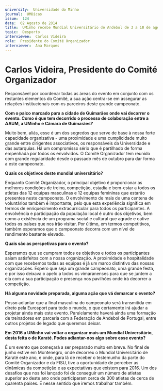 ```yaml
---
university:  Universidade do Minho
journal:  UMDicas
issue:  124
date:  02 Agosto de 2014
title:  UMinho recebe Mundial Universitário de Andebol de 3 a 10 de agosto
topic:  Desporto
interviewee:  Carlos Videira
role:  Presidente do Comité Organizador
interviewer:  Ana Marques
---
```

 

# Carlos Videira, Presidente do Comité Organizador 

Responsável por coordenar todas as áreas do evento em conjunto com os restantes elementos do Comité, a sua ação centra-se em assegurar as relações institucionais com os parceiros deste grande campeonato.

 
**Com o palco marcado para a cidade de Guimarães onde vai decorrer o evento. Como é que tem decorrido o processo de colaboração entre a AAUM, a UMinho e Câmara de Guimarães?**

Muito bem, aliás, esse é um dos segredos que serve de base à nossa forte capacidade organizativa - uma proximidade e uma cumplicidade muito grande entre dirigentes associativos, os responsáveis da Universidade e das autarquias. Há um compromisso sério que é partilhado de forma empenhada por todos os envolvidos. O Comité Organizador tem reunido com grande regularidade desde o passado mês de outubro para dar forma a este campeonato.

 
**Quais os objetivos deste mundial universitário?**

Enquanto Comité Organizador, o principal objetivo é proporcionar as melhores condições de treino, competição, estadia e bem-estar a todos os atletas das 12 equipas masculinas e 12 equipas femininas que estarão presentes neste campeonato. O envolvimento de mais de uma centena de voluntários também é importante, pelo que esta experiência significa em termos de enriquecimento extracurricular para todos os participantes. A envolvência e participação da população local é outro dos objetivos, bem como a existência de um programa social e cultural que agrade e cative todos os países que nos irão visitar.
Por último, em termos competitivos, também esperamos que o campeonato decorra com um nível de rendimento bastante elevado.

 
**Quais são as perspetivas para o evento?**

Esperamos que se cumpram todos os objetivos e todos os participantes saiam satisfeitos com a nossa organização. A proximidade e hospitalidade com que recebemos todas as equipas é já um marco distintivo das nossas organizações. Espero que seja um grande campeonato, uma grande festa, e por isso deixava o apelo a todos os vimaranenses para que se juntem a ela com a sua participação e presença nos pavilhões onde irá decorrer a competição.

 
**Há alguma novidade preparada, alguma ação que vá demarcar o evento?**

Posso adiantar que a final masculina do campeonato será transmitida em direto pela Eurosport para todo o mundo, o que certamente irá ajudar a projetar ainda mais este evento. Paralelamente haverá ainda uma formação de treinadores em parceria com a Federação de Andebol de Portugal, entre outros projetos de legado que queremos deixar.

 
**Em 2016 a UMinho vai voltar a organizar mais um Mundial Universitário, desta feita o de Karaté. Podes adiantar-nos algo sobre esse evento?**

É um evento que começará a ser preparado muito em breve. No final de junho estive em Montenegro, onde decorreu o Mundial Universitário de Karaté este ano, e onde, para lá de receber o testemunho da parte do Comité Organizador e da FISU, tive a oportunidade de perceber as dinâmicas da competição e as expectativas que existem para 2016. Um dos desafios que nos foi lançado foi de conseguir um número de atletas superior ao deste ano onde participaram cerca de 300 atletas de cerca de quarenta países. É nesse sentido que iremos trabalhar também.

 